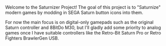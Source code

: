 Welcome to the Saturnizer Project! The goal of this project is to "Saturnize" modern games by modding in SEGA Saturn button icons into them.

For now the main focus is on digital-only gamepads such as the original Saturn controller and 8BitDo M30,
but I'll gladly add some priority to analog games once I have suitable controllers like the Retro-Bit Saturn Pro or Retro Fighters BrawlerGen USB.
